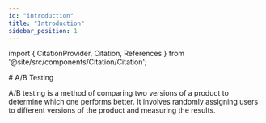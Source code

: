```yaml
---
id: "introduction"
title: "Introduction"
sidebar_position: 1
---
```

import { CitationProvider, Citation, References } from '@site/src/components/Citation/Citation';

<CitationProvider>
# A/B Testing

A/B testing <Citation id="abtesting" /> is a method of comparing two versions of a product to determine which one performs better. It involves randomly assigning users to different versions of the product and measuring the results.

<References />
</CitationProvider>